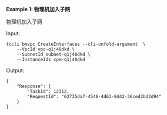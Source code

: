 **Example 1: 物理机加入子网**

物理机加入子网

Input: 

```
tccli bmvpc CreateInterfaces --cli-unfold-argument  \
    --VpcId vpc-q1j48dkd \
    --SubnetId subnet-q1j48dkd \
    --InstanceIds cpm-q1j48dkd
```

Output: 
```
{
    "Response": {
        "TaskId": 12312,
        "RequestId": "62735da7-4546-4d63-8d42-36ced3bd3d94"
    }
}
```

